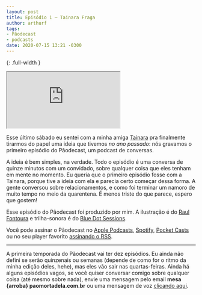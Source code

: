```yaml
---
layout: post
title: Episódio 1 — Tainara Fraga
author: arthurf
tags:
- Pãodecast
- podcasts
date: 2020-07-15 13:21 -0300
---
```

{: .full-width }
<iframe src="https://anchor.fm/paomortadela/embed/episodes/Trminos--com-Tainara-Fraga-egn2th/a-a2mn3e3"></iframe>


Esse último sábado eu sentei com a minha amiga [Tainara](https://twitter.com/taimfrg) pra finalmente tirarmos do papel uma ideia que tivemos _no ano passado_: nós gravamos o primeiro episódio do Pãodecast, um podcast de conversas.

A ideia é bem simples, na verdade. Todo o episódio é uma conversa de quinze minutos com um convidado, sobre qualquer coisa que eles tenham em mente no momento. Eu queria que o primeiro episódio fosse com a Tainara, porque tive a ideia com ela e parecia certo começar dessa forma. A gente conversou sobre relacionamentos, e como foi terminar um namoro de muito tempo no meio da quarentena. É menos triste do que parece, espero que gostem!

Esse episódio do Pãodecast foi produzido por mim. A ilustração é do [Raul Fontoura](https://raulranma.itch.io/) e trilha-sonora é do [Blue Dot Sessions](https://sessions.blue/).

Você pode assinar o Pãodecast no [Apple Podcasts](https://podcasts.apple.com/br/podcast/pãodecast/id1523387758), [Spotify](https://open.spotify.com/show/38eCpZJlehVJWsLwp4fyOu), [Pocket Casts](https://pca.st/133zyhgf) ou no seu player favorito [assinando o RSS](https://anchor.fm/s/2acb8e44/podcast/rss).

***

A primeira temporada do Pãodecast vai ter dez episódios. Eu ainda não defini se serão quinzenais ou semanas (depende de como for o ritmo da minha edição deles, hehe), mas eles vão sair nas quartas-feiras. Ainda há alguns episódios vagos, se você quiser conversar comigo sobre qualquer coisa (até mesmo sobre nada), envie uma mensagem pelo email **mesa {arroba} paomortadela.com.br** ou uma mensagem de voz [clicando aqui](https://anchor.fm/paomortadela/message).


